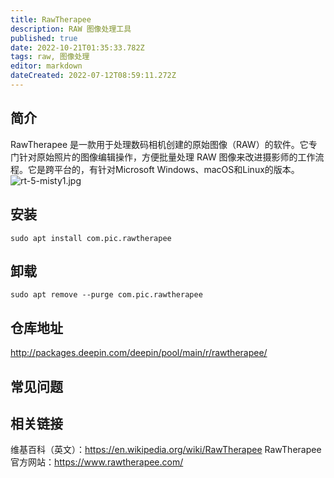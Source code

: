 ```yaml
---
title: RawTherapee
description: RAW 图像处理工具
published: true
date: 2022-10-21T01:35:33.782Z
tags: raw, 图像处理
editor: markdown
dateCreated: 2022-07-12T08:59:11.272Z
---
```


## 简介
RawTherapee 是一款用于处理数码相机创建的原始图像（RAW）的软件。它专门针对原始照片的图像编辑操作，方便批量处理 RAW 图像来改进摄影师的工作流程。它是跨平台的，有针对Microsoft Windows、macOS和Linux的版本。
![rt-5-misty1.jpg](/rt-5-misty1.jpg)

## 安装
```
sudo apt install com.pic.rawtherapee
```
## 卸载
```
sudo apt remove --purge com.pic.rawtherapee
```
## 仓库地址
http://packages.deepin.com/deepin/pool/main/r/rawtherapee/
## 常见问题
## 相关链接
维基百科（英文）：https://en.wikipedia.org/wiki/RawTherapee
RawTherapee 官方网站：https://www.rawtherapee.com/
